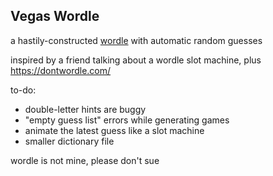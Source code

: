 Vegas Wordle
------------

a hastily-constructed [wordle](https://www.nytimes.com/games/wordle/index.html) with automatic random guesses

inspired by a friend talking about a wordle slot machine, plus https://dontwordle.com/

to-do:

* double-letter hints are buggy
* "empty guess list" errors while generating games
* animate the latest guess like a slot machine
* smaller dictionary file

wordle is not mine, please don't sue